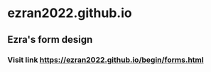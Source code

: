 # ezran2022.github.io
## Ezra's form design


### Visit link  https://ezran2022.github.io/begin/forms.html
